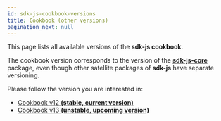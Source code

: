 ```yaml
---
id: sdk-js-cookbook-versions
title: Cookbook (other versions)
pagination_next: null
---
```


[comment]: # (mx-abstract)

This page lists all available versions of the **sdk-js cookbook**. 

The cookbook version corresponds to the version of the [**sdk-js-core**](https://github.com/multiversx/mx-sdk-js-core) package, even though other satellite packages of **sdk-js** have separate versioning.

Please follow the version you are interested in:

 - [Cookbook v12 **(stable, current version)**](/sdk-and-tools/sdk-js/sdk-js-cookbook-v12)
 - [Cookbook v13 **(unstable, upcoming version)**](/sdk-and-tools/sdk-js/sdk-js-cookbook-v13)
